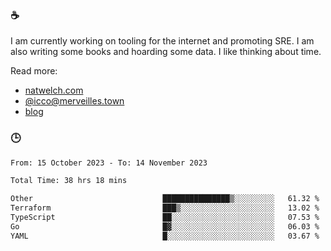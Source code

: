### ☕

I am currently working on tooling for the internet and promoting SRE. I am also writing some books and hoarding some data. I like thinking about time. 

Read more:

 - [natwelch.com](https://natwelch.com)
 - [@icco@merveilles.town](https://merveilles.town/@icco)
 - [blog](https://writing.natwelch.com)

### 🕒

<!--START_SECTION:waka-->

```txt
From: 15 October 2023 - To: 14 November 2023

Total Time: 38 hrs 18 mins

Other                             ███████████████▒░░░░░░░░░   61.32 %
Terraform                         ███▒░░░░░░░░░░░░░░░░░░░░░   13.02 %
TypeScript                        ██░░░░░░░░░░░░░░░░░░░░░░░   07.53 %
Go                                █▓░░░░░░░░░░░░░░░░░░░░░░░   06.03 %
YAML                              █░░░░░░░░░░░░░░░░░░░░░░░░   03.67 %
```

<!--END_SECTION:waka-->
